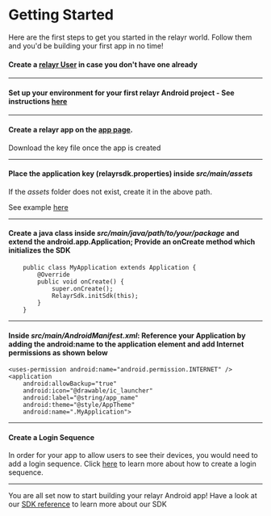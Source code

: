 # Getting Started

Here are the first steps to get you started in the relayr world. Follow them and you'd be building your first app in no time!

#### Create a [relayr User](https://api.relayr.io/oauth2/auth?client_id=D-aSJGtuUeQPwIgos1Xt_xAhXzo9RpiR&redirect_uri=https://developer.relayr.io/dashboard/scrape&response_type=token&scope=access-own-user-info+configure-devices) in case you don't have one already

----------

#### Set up your environment for your first relayr Android project - See instructions [here](/AndroidEnvironment)

----------

####  Create a relayr app on the [app page](https://developer.relayr.io/dashboard/apps/myApps). 
Download the key file once the app is created
 
----------

####  Place the application key (relayrsdk.properties) inside *src/main/assets* 

If the *assets* folder does not exist, create it in the above path.

See example [here](https://github.com/relayr/android-demo-apps/commit/06b85d467fdf6300367d6d997a0f89fc3b9a184c) 
 

----------

#### Create a java class inside *src/main/java/path/to/your/package* and extend the android.app.Application; Provide an onCreate method which initializes the SDK 
   
	    public class MyApplication extends Application {
	        @Override
	        public void onCreate() {
	            super.onCreate();
	            RelayrSdk.initSdk(this);
	        }
	    }

----------

	    
####  Inside *src/main/AndroidManifest.xml*: Reference your Application by adding the android:name to the application element and add Internet permissions as shown below
    
    <uses-permission android:name="android.permission.INTERNET" />
    <application
        android:allowBackup="true"
        android:icon="@drawable/ic_launcher"
        android:label="@string/app_name"
        android:theme="@style/AppTheme"
        android:name=".MyApplication">

----------

    
####  Create a Login Sequence

In order for your app to allow users to see their devices, you would need to add a login sequence. Click [here](/LoginSequence) to learn more about how to create a login sequence.   
  
----------

You are all set now to start building your relayr Android app! Have a look at our <a href= "https://developer.relayr.io/rendered-doc/javadoc/index.html" target="_blank">SDK reference</a> to learn more about our SDK	